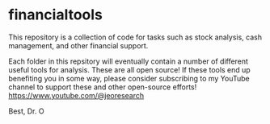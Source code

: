 # financialtools
This repository is a collection of code for tasks such as stock analysis, cash management, and other financial support.

Each folder in this repsitory will eventually contain a number of different useful tools for analysis. These are all open source! If these tools end up benefiting you in some way, please consider subscribing to my YouTube channel to support these and other open-source efforts!  https://www.youtube.com/@jeoresearch

Best,
Dr. O


